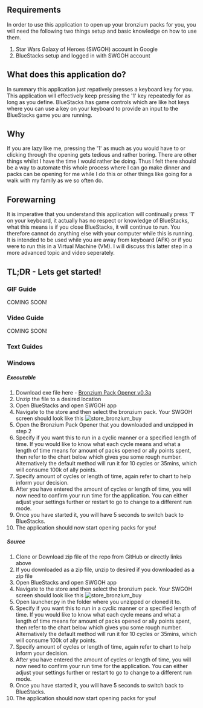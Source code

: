 ## Requirements

In order to use this application to open up your bronzium packs for you, you will need the following two things setup and basic knowledge on how to use them.

1. Star Wars Galaxy of Heroes (SWGOH) account in Google
2. BlueStacks setup and logged in with SWGOH account

## What does this application do?

In summary this application just repatively presses a keyboard key for you. This application will effectively keep pressing the '1' key repeatedly for as long as you define. BlueStacks has game controls which are like hot keys where you can use a key on your keyboard to provide an input to the BlueStacks game you are running.

## Why

If you are lazy like me, pressing the '1' as much as you would have to or clicking through the opening gets tedious and rather boring. There are other things whilst I have the time I would rather be doing. Thus I felt there should be a way to automate this whole process where I can go make dinner and packs can be opening for me while I do this or other things like going for a walk with my family as we so often do.

## Forewarning

It is imperative that you understand this application will continually press '1' on your keyboard, it actually has no respect or knowledge of BlueStacks, what this means is if you close BlueStacks, it will continue to run. You therefore cannot do anything else with your computer while this is running. It is intended to be used while you are away from keyboard (AFK) or if you were to run this in a Virtual Machine (VM). I will discuss this latter step in a more advanced topic and video seperately.

## TL;DR - Lets get started!

### GIF Guide

COMING SOON!


### Video Guide

COMING SOON!

### Text Guides

### Windows

##### Executable
1. Download exe file here - <a href="https://1drv.ms/u/s!AqZNpR8_ZtGviKM-QTho_qw3sC3U-A?e=mfb9Qa">Bronzium Pack Opener v0.3a</a>
2. Unzip the file to a desired location
3. Open BlueStacks and open SWGOH app
4. Navigate to the store and then select the bronzium pack. Your SWGOH screen should look like this
![store_bronzium_buy](https://user-images.githubusercontent.com/53065247/119247440-c2272580-bbcc-11eb-90c3-089979de43a7.png)
5. Open the Bronzium Pack Opener that you downloaded and unzipped in step 2
6. Specify if you want this to run in a cyclic manner or a specified length of time. If you would like to know what each cycle means and what a length of time means for amount of packs opened or ally points spent, then refer to the chart below which gives you some rough number. Alternatively the default method will run it for 10 cycles or 35mins, which will consume 100k of ally points.
7. Specify amount of cycles or length of time, again refer to chart to help inform your decision.
8. After you have entered the amount of cycles or length of time, you will now need to confirm your run time for the application. You can either adjust your settings further or restart to go to change to a different run mode.
9. Once you have started it, you will have 5 seconds to switch back to BlueStacks.
10. The application should now start opening packs for you!


##### Source
1. Clone or Download zip file of the repo from GitHub or directly links above
2. If you downloaded as a zip file, unzip to desired if you downloaded as a zip file
3. Open BlueStacks and open SWGOH app
4. Navigate to the store and then select the bronzium pack. Your SWGOH screen should look like this
![store_bronzium_buy](https://user-images.githubusercontent.com/53065247/119247440-c2272580-bbcc-11eb-90c3-089979de43a7.png)
5. Open launcher.py in the folder where you unzipped or cloned it to.
6. Specify if you want this to run in a cyclic manner or a specified length of time. If you would like to know what each cycle means and what a length of time means for amount of packs opened or ally points spent, then refer to the chart below which gives you some rough number. Alternatively the default method will run it for 10 cycles or 35mins, which will consume 100k of ally points.
7. Specify amount of cycles or length of time, again refer to chart to help inform your decision.
8. After you have entered the amount of cycles or length of time, you will now need to confirm your run time for the application. You can either adjust your settings further or restart to go to change to a different run mode.
9. Once you have started it, you will have 5 seconds to switch back to BlueStacks.
10. The application should now start opening packs for you!
